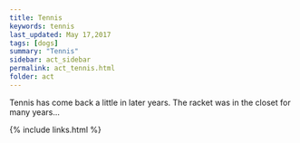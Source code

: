 ```yaml
---
title: Tennis
keywords: tennis
last_updated: May 17,2017
tags: [dogs]
summary: "Tennis"
sidebar: act_sidebar
permalink: act_tennis.html
folder: act
---
```


Tennis has come back a little in later years.
The racket was in the closet for many years...

{% include links.html %}
